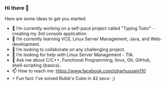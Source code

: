 ### Hi there 👋


Here are some ideas to get you started:

- 🔭 I’m currently working on a self-pace project called "Typing Tutor" - creating my 3rd console application.
- 🌱 I’m currently learning VCS, Linux Server Management, Java, and Web-development. 
- 👯 I’m looking to collaborate on any challenging project. 
- 🤔 I’m looking for help with Linux Server Management - TIA.
- 💬 Ask me about C/C++, Functional Programming, linux, Git, GitHub, shell-scripting (basics).
- 📫 How to reach me: https://www.facebook.com/izharhussain110
- ⚡ Fun fact: I've solved Rubik's Cube in 42 secs- ;)
